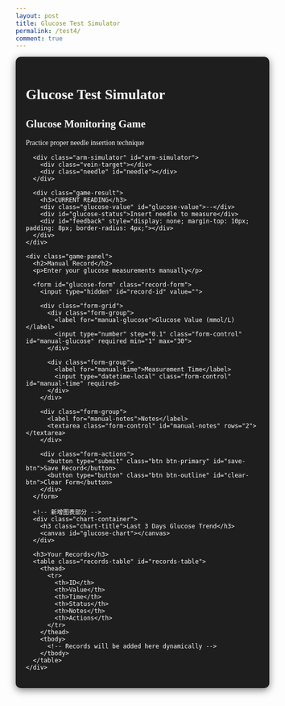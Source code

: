 ```yaml
---
layout: post
title: Glucose Test Simulator
permalink: /test4/
comment: true
---
```


<link href='https://fonts.googleapis.com/css?family=Oxygen Mono' rel='stylesheet'>
<style>
  .container {
    font-family: 'Oxygen Mono';
    max-width: 1200px;
    margin: 0 auto;
    padding: 20px;
    background-color: #1e1e1e;
    color: #ffffff;
    border-radius: 10px;
    box-shadow: 0 4px 15px rgba(0, 0, 0, 0.5);
  }
  
  .game-section {
    display: flex;
    gap: 20px;
    margin-bottom: 40px;
    flex-wrap: wrap;
  }
  
  .game-panel {
    flex: 1;
    background: #2c2c2c;
    border-radius: 10px;
    padding: 20px;
    box-shadow: 0 4px 10px rgba(0, 0, 0, 0.5);
    color: #ffffff;
  }
  
  .arm-simulator {
    position: relative;
    width: 100%;
    height: 300px;
    background-color: #3a3a3a;
    border-radius: 10px;
    margin-bottom: 20px;
    overflow: hidden;
    touch-action: none;
    border: 2px solid #ffffff;
  }
  
  .vein-target {
    position: absolute;
    width: 15px;
    height: 80px;
    background-color: #3a86ff;
    left: 50%;
    top: 50%;
    transform: translate(-50%, -50%);
    border-radius: 8px;
    box-shadow: 0 0 10px rgba(58, 134, 255, 0.6);
  }
  
  .needle {
    position: absolute;
    width: 20px;
    height: 100px;
    background: linear-gradient(to bottom, #e63946, #ff758f);
    cursor: grab;
    top: 20px;
    left: 50%;
    transform: translateX(-50%);
    border-radius: 0 0 8px 8px;
    z-index: 10;
    box-shadow: 0 4px 10px rgba(0, 0, 0, 0.2);
    transition: transform 0.1s;
    touch-action: none;
  }
  
  .game-result {
    text-align: center;
    margin: 20px 0;
    color: #ffffff;
  }
  
  .glucose-value {
    font-size: 2.5rem;
    font-weight: bold;
    color: #3b82f6;
    margin: 10px 0;
  }
  
  .status-normal { color: #10b981; }
  .status-high { color: #f59e0b; }
  .status-low { color: #ef4444; }
  
  .record-form {
    background: #2c2c2c;
    border-radius: 10px;
    padding: 20px;
    box-shadow: 0 4px 10px rgba(0, 0, 0, 0.5);
    margin-bottom: 30px;
    color: #ffffff;
  }
  
  .form-grid {
    display: grid;
    grid-template-columns: 1fr 1fr;
    gap: 15px;
    margin-bottom: 15px;
  }
  
  .form-group {
    margin-bottom: 15px;
  }
  
  .form-group label {
    display: block;
    margin-bottom: 5px;
    font-weight: 500;
  }
  
  .form-control {
    width: 100%;
    padding: 8px;
    border: 1px solid #4a5568;
    border-radius: 6px;
    font-size: 14px;
    background-color: #3a3a3a;
    color: #ffffff;
  }
  
  .form-actions {
    display: flex;
    gap: 10px;
    margin-top: 20px;
  }
  
  .btn {
    padding: 8px 16px;
    border-radius: 6px;
    font-weight: 500;
    cursor: pointer;
    transition: all 0.2s;
  }
  
  .btn-primary {
    background: #3b82f6;
    color: white;
    border: none;
  }
  
  .btn-outline {
    background: #2c2c2c;
    border: 1px solid #e2e8f0;
    color: #ffffff;
  }
  
  .records-table {
    width: 100%;
    border-collapse: collapse;
    margin-top: 20px;
    font-size: 14px;
    background: #2c2c2c;
    border-radius: 10px;
    overflow: hidden;
    box-shadow: 0 4px 10px rgba(0, 0, 0, 0.5);
    color: #ffffff;
  }
  
  .records-table th {
    background: #3a3a3a;
    padding: 12px 15px;
    text-align: left;
    border-bottom: 1px solid #4a5568;
    font-weight: 600;
  }
  
  .records-table td {
    padding: 12px 15px;
    border-bottom: 1px solid #4a5568;
  }
  
  .table-actions {
    display: flex;
    gap: 8px;
  }
  
  .action-btn {
    padding: 4px 8px;
    border-radius: 4px;
    font-size: 12px;
    cursor: pointer;
    border: none;
  }
  
  .edit-btn {
    background: #e0f2fe;
    color: #0369a1;
  }
  
  .delete-btn {
    background: #fee2e2;
    color: #b91c1c;
  }
  
  .feedback {
    position: fixed;
    bottom: 20px;
    left: 50%;
    transform: translateX(-50%);
    padding: 10px 20px;
    border-radius: 5px;
    color: white;
    z-index: 1000;
    display: none;
  }
  
  .feedback-success {
    background-color: #10b981;
  }
  
  .feedback-error {
    background-color: #ef4444;
  }
  
  /* 新增图表样式 */
  .chart-container {
    background: #2c2c2c;
    border-radius: 10px;
    padding: 15px;
    margin-bottom: 15px;
    height: 300px;
  }
  
  .chart-title {
    text-align: center;
    margin-bottom: 10px;
    color: #3b82f6;
  }
</style>

<div class="container">
  <h1>Glucose Test Simulator</h1>
  
  <div class="game-section">
    <div class="game-panel">
      <h2>Glucose Monitoring Game</h2>
      <p>Practice proper needle insertion technique</p>
      
      <div class="arm-simulator" id="arm-simulator">
        <div class="vein-target"></div>
        <div class="needle" id="needle"></div>
      </div>
      
      <div class="game-result">
        <h3>CURRENT READING</h3>
        <div class="glucose-value" id="glucose-value">--</div>
        <div id="glucose-status">Insert needle to measure</div>
        <div id="feedback" style="display: none; margin-top: 10px; padding: 8px; border-radius: 4px;"></div>
      </div>
    </div>
    
    <div class="game-panel">
      <h2>Manual Record</h2>
      <p>Enter your glucose measurements manually</p>
      
      <form id="glucose-form" class="record-form">
        <input type="hidden" id="record-id" value="">
        
        <div class="form-grid">
          <div class="form-group">
            <label for="manual-glucose">Glucose Value (mmol/L)</label>
            <input type="number" step="0.1" class="form-control" id="manual-glucose" required min="1" max="30">
          </div>
          
          <div class="form-group">
            <label for="manual-time">Measurement Time</label>
            <input type="datetime-local" class="form-control" id="manual-time" required>
          </div>
        </div>
        
        <div class="form-group">
          <label for="manual-notes">Notes</label>
          <textarea class="form-control" id="manual-notes" rows="2"></textarea>
        </div>
        
        <div class="form-actions">
          <button type="submit" class="btn btn-primary" id="save-btn">Save Record</button>
          <button type="button" class="btn btn-outline" id="clear-btn">Clear Form</button>
        </div>
      </form>
      
      <!-- 新增图表部分 -->
      <div class="chart-container">
        <h3 class="chart-title">Last 3 Days Glucose Trend</h3>
        <canvas id="glucose-chart"></canvas>
      </div>
      
      <h3>Your Records</h3>
      <table class="records-table" id="records-table">
        <thead>
          <tr>
            <th>ID</th>
            <th>Value</th>
            <th>Time</th>
            <th>Status</th>
            <th>Notes</th>
            <th>Actions</th>
          </tr>
        </thead>
        <tbody>
          <!-- Records will be added here dynamically -->
        </tbody>
      </table>
    </div>
  </div>
</div>

<script type="module">
  import { pythonURI, fetchOptions } from '{{site.baseurl}}/assets/js/api/config.js';
  const API_BASE_URL = pythonURI + '/glucose';

  // 引入Chart.js
  import Chart from 'chart.js/auto';

  // ==================== 血糖测试游戏逻辑 ====================
  const needle = document.getElementById('needle');
  const vein = document.querySelector('.vein-target');
  const armSimulator = document.getElementById('arm-simulator');
  const feedback = document.getElementById('feedback');
  const glucoseValue = document.getElementById('glucose-value');
  const glucoseStatus = document.getElementById('glucose-status');
  
  let isDragging = false;
  let offsetX, offsetY;
  
  needle.addEventListener('mousedown', startDrag);
  needle.addEventListener('touchstart', startDrag);
  
  document.addEventListener('mousemove', drag);
  document.addEventListener('touchmove', drag);
  
  document.addEventListener('mouseup', endDrag);
  document.addEventListener('touchend', endDrag);
  
  function startDrag(e) {
      isDragging = true;
      const rect = needle.getBoundingClientRect();
      
      if (e.type === 'mousedown') {
          offsetX = e.clientX - rect.left;
          offsetY = e.clientY - rect.top;
      } else if (e.type === 'touchstart') {
          e.preventDefault();
          offsetX = e.touches[0].clientX - rect.left;
          offsetY = e.touches[0].clientY - rect.top;
      }
      
      needle.style.cursor = 'grabbing';
      needle.style.opacity = '0.8';
  }
  
  function drag(e) {
      if (!isDragging) return;
      
      e.preventDefault();
      const armRect = armSimulator.getBoundingClientRect();
      let clientX, clientY;
      
      if (e.type === 'mousemove') {
          clientX = e.clientX;
          clientY = e.clientY;
      } else if (e.type === 'touchmove') {
          clientX = e.touches[0].clientX;
          clientY = e.touches[0].clientY;
      }
      
      let newLeft = clientX - armRect.left - offsetX;
      let newTop = clientY - armRect.top - offsetY;
      
      newLeft = Math.max(0, Math.min(newLeft, armRect.width - needle.offsetWidth));
      newTop = Math.max(0, Math.min(newTop, armRect.height - needle.offsetHeight));
      
      needle.style.left = `${newLeft}px`;
      needle.style.top = `${newTop}px`;
  }
  
  function endDrag(e) {
      if (!isDragging) return;
      isDragging = false;
      needle.style.cursor = 'grab';
      needle.style.opacity = '1';
      
      if (isColliding(needle.getBoundingClientRect(), vein.getBoundingClientRect())) {
          handleSuccess();
      } else {
          handleError();
      }
  }
  
  function isColliding(rect1, rect2) {
      const center1 = {
          x: rect1.left + rect1.width / 2,
          y: rect1.top + rect1.height / 2
      };
      
      const center2 = {
          x: rect2.left + rect2.width / 2,
          y: rect2.top + rect2.height / 2
      };
      
      return (
          Math.abs(center1.x - center2.x) < rect2.width / 2 &&
          Math.abs(center1.y - center2.y) < rect2.height / 2
      );
  }
  
  function handleSuccess() {
      const glucose = generateGlucoseReading();
      const status = getGlucoseStatus(glucose);
      
      glucoseValue.textContent = `${glucose} mmol/L`;
      glucoseStatus.textContent = status;
      glucoseStatus.className = `status-${status.toLowerCase()}`;
      
      showFeedback('Measurement successful!', 'success');
  }
  
  function handleError() {
      showFeedback('Please aim for the blue vein area', 'error');
  }
  
  function generateGlucoseReading() {
      if (Math.random() < 0.7) {
          return (4 + Math.random() * 3.8).toFixed(1);
      } else {
          return Math.random() < 0.5 
              ? (2 + Math.random() * 2).toFixed(1)
              : (7.8 + Math.random() * 5).toFixed(1);
      }
  }
  
  function getGlucoseStatus(glucose) {
      glucose = parseFloat(glucose);
      if (glucose < 4) return 'Low';
      if (glucose > 7.8) return 'High';
      return 'Normal';
  }

  // ==================== 图表相关逻辑 ====================
  let glucoseChart = null;

  function initChart(records) {
    // 过滤出最近3天的数据
    const threeDaysAgo = new Date();
    threeDaysAgo.setDate(threeDaysAgo.getDate() - 3);
    
    const recentRecords = records.filter(record => {
      return new Date(record.time) >= threeDaysAgo;
    }).sort((a, b) => new Date(a.time) - new Date(b.time));
    
    const ctx = document.getElementById('glucose-chart').getContext('2d');
    
    // 销毁现有图表
    if (glucoseChart) {
      glucoseChart.destroy();
    }
    
    // 准备数据
    const labels = recentRecords.map(record => {
      const date = new Date(record.time);
      return `${date.getMonth()+1}/${date.getDate()} ${date.getHours()}:${date.getMinutes().toString().padStart(2, '0')}`;
    });
    
    const data = recentRecords.map(record => record.value);
    
    // 创建图表
    glucoseChart = new Chart(ctx, {
      type: 'line',
      data: {
        labels: labels,
        datasets: [{
          label: 'Glucose (mmol/L)',
          data: data,
          borderColor: '#3b82f6',
          backgroundColor: 'rgba(59, 130, 246, 0.1)',
          borderWidth: 2,
          tension: 0.1,
          fill: true,
          pointBackgroundColor: function(context) {
            const value = context.dataset.data[context.dataIndex];
            if (value < 4) return '#ef4444'; // 低血糖红色
            if (value > 7.8) return '#f59e0b'; // 高血糖橙色
            return '#10b981'; // 正常绿色
          },
          pointRadius: 5,
          pointHoverRadius: 7
        }]
      },
      options: {
        responsive: true,
        maintainAspectRatio: false,
        scales: {
          y: {
            beginAtZero: false,
            min: Math.max(0, Math.min(...data) - 2),
            max: Math.max(...data) + 2,
            title: {
              display: true,
              text: 'Glucose (mmol/L)',
              color: '#e2e8f0'
            },
            grid: {
              color: '#4a5568'
            },
            ticks: {
              color: '#e2e8f0'
            }
          },
          x: {
            grid: {
              color: '#4a5568'
            },
            ticks: {
              color: '#e2e8f0',
              maxRotation: 45,
              minRotation: 45
            }
          }
        },
        plugins: {
          legend: {
            labels: {
              color: '#e2e8f0'
            }
          },
          tooltip: {
            callbacks: {
              afterLabel: function(context) {
                const value = context.parsed.y;
                if (value < 4) return 'Status: Low';
                if (value > 7.8) return 'Status: High';
                return 'Status: Normal';
              }
            }
          }
        },
        interaction: {
          mode: 'nearest',
          axis: 'x',
          intersect: false
        }
      }
    });
  }

  // ==================== CRUD 操作 ====================
  window.fetchGlucoseRecords = async function() {
      try {
          const response = await fetch(`${API_BASE_URL}/`, {
              ...fetchOptions,
              headers: {
                  ...fetchOptions.headers,
                  'Authorization': `Bearer ${localStorage.getItem('token') || ''}`
              }
          });
          
          if (!response.ok) {
              throw new Error('Failed to fetch records: ' + response.statusText);
          }
          
          const records = await response.json();
          displayRecords(records);
      } catch (error) {
          console.error('Error fetching records:', error);
          showFeedback('Error fetching records.', 'error');
      }
  }

  window.createGlucoseRecord = async function(recordData) {
      try {
          const response = await fetch(`${API_BASE_URL}/`, {
              method: 'POST',
              ...fetchOptions,
              headers: {
                  ...fetchOptions.headers,
                  'Authorization': `Bearer ${localStorage.getItem('token') || ''}`
              },
              body: JSON.stringify(recordData)
          });
          
          if (!response.ok) {
              throw new Error('Failed to create record: ' + response.statusText);
          }
          
          return await response.json();
      } catch (error) {
          console.error('Error creating record:', error);
          throw error;
      }
  }

  window.updateGlucoseRecord = async function(id, recordData) {
      try {
          const response = await fetch(`${API_BASE_URL}/${id}`, {
              method: 'PUT',
              ...fetchOptions,
              headers: {
                  ...fetchOptions.headers,
                  'Authorization': `Bearer ${localStorage.getItem('token') || ''}`
              },
              body: JSON.stringify(recordData)
          });
          
          if (!response.ok) {
              throw new Error('Failed to update record: ' + response.statusText);
          }
          
          return await response.json();
      } catch (error) {
          console.error('Error updating record:', error);
          throw error;
      }
  }

  window.deleteGlucoseRecord = async function(id) {
      try {
          const response = await fetch(`${API_BASE_URL}/${id}`, {
              method: 'DELETE',
              ...fetchOptions,
              headers: {
                  ...fetchOptions.headers,
                  'Authorization': `Bearer ${localStorage.getItem('token') || ''}`
              }
          });
          
          if (!response.ok) {
              throw new Error('Failed to delete record: ' + response.statusText);
          }
          
          return await response.json();
      } catch (error) {
          console.error('Error deleting record:', error);
          throw error;
      }
  }

  // ==================== UI 操作 ====================
  let currentEditId = null;
  const form = document.getElementById('glucose-form');
  const recordIdInput = document.getElementById('record-id');
  const glucoseInput = document.getElementById('manual-glucose');
  const timeInput = document.getElementById('manual-time');
  const notesInput = document.getElementById('manual-notes');
  const saveBtn = document.getElementById('save-btn');
  const clearBtn = document.getElementById('clear-btn');
  const recordsTable = document.getElementById('records-table').querySelector('tbody');

  // 初始化
  window.fetchGlucoseRecords();
  timeInput.value = new Date().toISOString().slice(0, 16);

  // 显示记录
  function displayRecords(records) {
      recordsTable.innerHTML = '';
      
      const sortedRecords = [...records].sort((a, b) => new Date(b.time) - new Date(a.time));
      
      sortedRecords.forEach(record => {
          const row = recordsTable.insertRow();
          
          row.innerHTML = `
              <td>${record.id.slice(-4)}</td>
              <td>${record.value} mmol/L</td>
              <td>${formatDateTime(record.time)}</td>
              <td><span class="status-${record.status.toLowerCase()}">${record.status}</span></td>
              <td>${record.notes || '-'}</td>
              <td class="table-actions">
                  <button class="action-btn edit-btn" data-id="${record.id}">Edit</button>
                  <button class="action-btn delete-btn" data-id="${record.id}">Delete</button>
              </td>
          `;
      });
      
      // 初始化图表
      initChart(records);
      
      // 添加事件监听器
      document.querySelectorAll('.edit-btn').forEach(btn => {
          btn.addEventListener('click', () => editRecordHandler(btn.dataset.id));
      });
      
      document.querySelectorAll('.delete-btn').forEach(btn => {
          btn.addEventListener('click', () => deleteRecordHandler(btn.dataset.id));
      });
  }

  // 格式化日期时间
  function formatDateTime(datetimeStr) {
      if (!datetimeStr) return '-';
      const dt = new Date(datetimeStr);
      return dt.toLocaleString();
  }

  // 编辑记录处理
  async function editRecordHandler(id) {
      try {
          const response = await fetch(`${API_BASE_URL}/${id}`, {
              ...fetchOptions,
              headers: {
                  ...fetchOptions.headers,
                  'Authorization': `Bearer ${localStorage.getItem('token') || ''}`
              }
          });
          
          if (!response.ok) {
              throw new Error('Failed to fetch record');
          }
          
          const record = await response.json();
          
          currentEditId = record.id;
          recordIdInput.value = record.id;
          glucoseInput.value = record.value;
          timeInput.value = record.time.slice(0, 16);
          notesInput.value = record.notes || '';
          saveBtn.textContent = 'Update Record';
          
          form.scrollIntoView({ behavior: 'smooth' });
      } catch (error) {
          console.error('Error fetching record:', error);
          showFeedback('Failed to load record for editing.', 'error');
      }
  }

  // 删除记录处理
  async function deleteRecordHandler(id) {
      if (confirm('Are you sure you want to delete this record?')) {
          try {
              await window.deleteGlucoseRecord(id);
              await window.fetchGlucoseRecords();
          } catch (error) {
              console.error('Error deleting record:', error);
              showFeedback('Failed to delete record.', 'error');
          }
      }
  }

  // 表单提交
  form.addEventListener('submit', async (e) => {
      e.preventDefault();
      
      const recordData = {
          value: parseFloat(glucoseInput.value),
          time: timeInput.value,
          notes: notesInput.value
      };
      
      try {
          if (currentEditId) {
              await window.updateGlucoseRecord(currentEditId, recordData);
          } else {
              await window.createGlucoseRecord(recordData);
          }
          await window.fetchGlucoseRecords();
          resetForm();
      } catch (error) {
          console.error('Error saving record:', error);
          showFeedback('Failed to save record. Please try again.', 'error');
      }
  });

  // 清除表单
  function resetForm() {
      currentEditId = null;
      form.reset();
      saveBtn.textContent = 'Save Record';
      timeInput.value = new Date().toISOString().slice(0, 16);
  }

  clearBtn.addEventListener('click', resetForm);

  // ==================== 通用函数 ====================
  function showFeedback(message, type) {
      const feedback = document.createElement('div');
      feedback.textContent = message;
      feedback.className = `feedback feedback-${type}`;
      document.body.appendChild(feedback);
      feedback.style.display = 'block';
      
      setTimeout(() => {
          feedback.remove();
      }, 3000);
  }
</script>